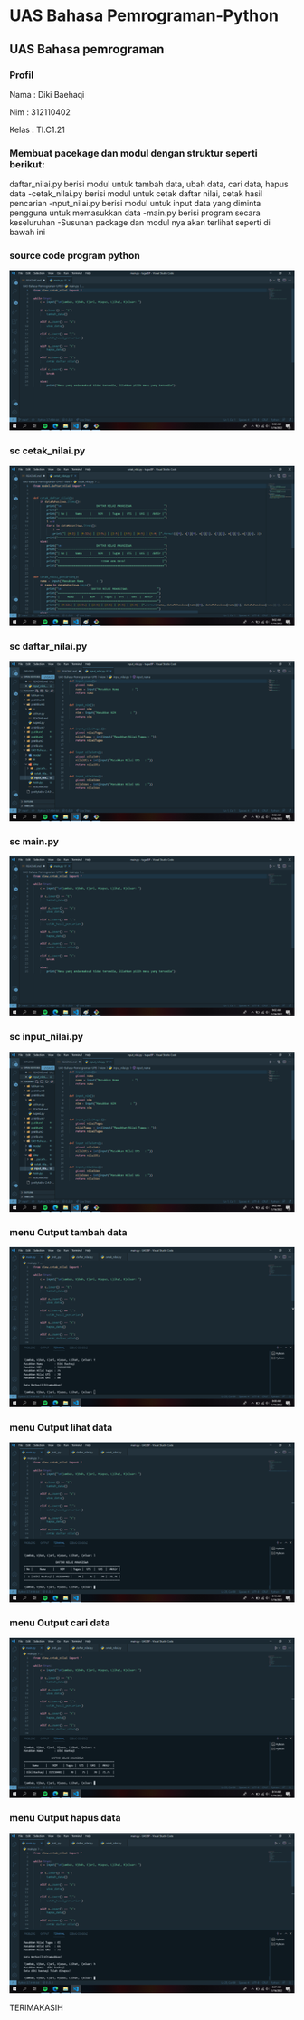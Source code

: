# UAS Bahasa Pemrograman-Python

## UAS Bahasa pemrograman
### Profil
Nama : Diki Baehaqi

Nim : 312110402

Kelas : TI.C1.21


### Membuat pacekage dan modul dengan struktur seperti berikut:

daftar_nilai.py berisi modul untuk tambah data, ubah data, cari data, hapus data -cetak_nilai.py berisi modul untuk cetak daftar nilai, cetak hasil pencarian -nput_nilai.py berisi modul untuk input data yang diminta pengguna untuk memasukkan data -main.py berisi program secara keseluruhan -Susunan package dan modul nya akan terlihat seperti di bawah ini

### source code program python 
![ing](ss/scmain.png)

### sc cetak_nilai.py
![ing](ss/sccetak.png)

### sc daftar_nilai.py
![ing](ss/scnilai.png)

### sc main.py
![ing](ss/scmain.png)

### sc input_nilai.py
![ing](ss/scnilai.png)

### menu Output tambah data
![ing](ss/tdata.png)

### menu Output lihat data
![ing](ss/ldata.png)

### menu Output cari data
![ing](ss/cdata.png)

### menu Output hapus data
![ing](ss/hdata.png)

TERIMAKASIH
